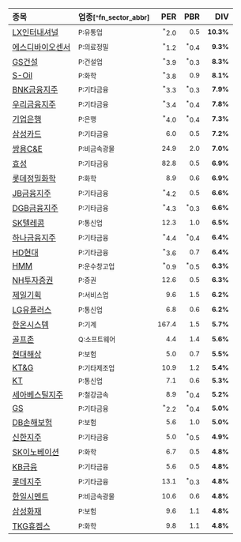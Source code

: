 | **종목** | **업종**<small>[^fn_sector_abbr]</small> | **PER** | **PBR** | **DIV** |
| :--- | :--- | --: | --: | --: |
| [LX인터내셔널](/001120/) | <small>P:유통업</small> | <small><sup>*</sup>2.0</small> | <small>0.5</small> | <small>**10.3%**</small> |
| [에스디바이오센서](/137310/) | <small>P:의료정밀</small> | <small><sup>*</sup>1.2</small> | <small><sup>*</sup>0.4</small> | <small>**9.3%**</small> |
| [GS건설](/006360/) | <small>P:건설업</small> | <small><sup>*</sup>3.9</small> | <small><sup>*</sup>0.3</small> | <small>**8.3%**</small> |
| [S-Oil](/010950/) | <small>P:화학</small> | <small><sup>*</sup>3.8</small> | <small>0.9</small> | <small>**8.1%**</small> |
| [BNK금융지주](/138930/) | <small>P:기타금융</small> | <small><sup>*</sup>3.3</small> | <small><sup>*</sup>0.3</small> | <small>**7.9%**</small> |
| [우리금융지주](/316140/) | <small>P:기타금융</small> | <small><sup>*</sup>3.4</small> | <small><sup>*</sup>0.4</small> | <small>**7.8%**</small> |
| [기업은행](/024110/) | <small>P:은행</small> | <small><sup>*</sup>4.0</small> | <small><sup>*</sup>0.4</small> | <small>**7.3%**</small> |
| [삼성카드](/029780/) | <small>P:기타금융</small> | <small>6.0</small> | <small>0.5</small> | <small>**7.2%**</small> |
| [쌍용C&E](/003410/) | <small>P:비금속광물</small> | <small>24.9</small> | <small>2.0</small> | <small>**7.0%**</small> |
| [효성](/004800/) | <small>P:기타금융</small> | <small>82.8</small> | <small>0.5</small> | <small>**6.9%**</small> |
| [롯데정밀화학](/004000/) | <small>P:화학</small> | <small>8.9</small> | <small>0.6</small> | <small>**6.9%**</small> |
| [JB금융지주](/175330/) | <small>P:기타금융</small> | <small><sup>*</sup>4.2</small> | <small>0.5</small> | <small>**6.6%**</small> |
| [DGB금융지주](/139130/) | <small>P:기타금융</small> | <small><sup>*</sup>4.3</small> | <small><sup>*</sup>0.3</small> | <small>**6.6%**</small> |
| [SK텔레콤](/017670/) | <small>P:통신업</small> | <small>12.3</small> | <small>1.0</small> | <small>**6.5%**</small> |
| [하나금융지주](/086790/) | <small>P:기타금융</small> | <small><sup>*</sup>4.4</small> | <small><sup>*</sup>0.4</small> | <small>**6.4%**</small> |
| [HD현대](/267250/) | <small>P:기타금융</small> | <small><sup>*</sup>3.6</small> | <small>0.7</small> | <small>**6.4%**</small> |
| [HMM](/011200/) | <small>P:운수창고업</small> | <small><sup>*</sup>0.9</small> | <small><sup>*</sup>0.5</small> | <small>**6.3%**</small> |
| [NH투자증권](/005940/) | <small>P:증권</small> | <small>12.6</small> | <small>0.5</small> | <small>**6.3%**</small> |
| [제일기획](/030000/) | <small>P:서비스업</small> | <small>9.6</small> | <small>1.5</small> | <small>**6.2%**</small> |
| [LG유플러스](/032640/) | <small>P:통신업</small> | <small>6.8</small> | <small>0.6</small> | <small>**6.2%**</small> |
| [한온시스템](/018880/) | <small>P:기계</small> | <small>167.4</small> | <small>1.5</small> | <small>**5.7%**</small> |
| [골프존](/215000/) | <small>Q:소프트웨어</small> | <small>4.4</small> | <small>1.4</small> | <small>**5.6%**</small> |
| [현대해상](/001450/) | <small>P:보험</small> | <small>5.0</small> | <small>0.7</small> | <small>**5.5%**</small> |
| [KT&G](/033780/) | <small>P:기타제조업</small> | <small>10.9</small> | <small>1.2</small> | <small>**5.4%**</small> |
| [KT](/030200/) | <small>P:통신업</small> | <small>7.1</small> | <small>0.6</small> | <small>**5.3%**</small> |
| [세아베스틸지주](/001430/) | <small>P:철강금속</small> | <small>8.9</small> | <small><sup>*</sup>0.4</small> | <small>**5.2%**</small> |
| [GS](/078930/) | <small>P:기타금융</small> | <small><sup>*</sup>2.2</small> | <small><sup>*</sup>0.4</small> | <small>**5.0%**</small> |
| [DB손해보험](/005830/) | <small>P:보험</small> | <small>5.6</small> | <small>1.0</small> | <small>**5.0%**</small> |
| [신한지주](/055550/) | <small>P:기타금융</small> | <small>5.0</small> | <small><sup>*</sup>0.5</small> | <small>**4.9%**</small> |
| [SK이노베이션](/096770/) | <small>P:화학</small> | <small>6.7</small> | <small>0.5</small> | <small>**4.8%**</small> |
| [KB금융](/105560/) | <small>P:기타금융</small> | <small>5.6</small> | <small>0.5</small> | <small>**4.8%**</small> |
| [롯데지주](/004990/) | <small>P:기타금융</small> | <small>13.1</small> | <small><sup>*</sup>0.3</small> | <small>**4.8%**</small> |
| [한일시멘트](/300720/) | <small>P:비금속광물</small> | <small>10.6</small> | <small>0.6</small> | <small>**4.8%**</small> |
| [삼성화재](/000810/) | <small>P:보험</small> | <small>9.6</small> | <small>1.1</small> | <small>**4.8%**</small> |
| [TKG휴켐스](/069260/) | <small>P:화학</small> | <small>9.8</small> | <small>1.1</small> | <small>**4.8%**</small> |